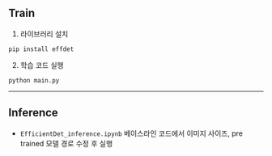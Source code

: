 ## Train

1. 라이브러리 설치
```
pip install effdet
```

2. 학습 코드 실행
```
python main.py
```

---

## Inference

- `EfficientDet_inference.ipynb` 베이스라인 코드에서 이미지 사이즈, pre trained 모델 경로 수정 후 실행